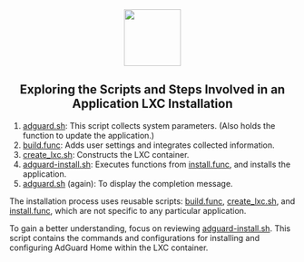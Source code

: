 <div align="center">
<img src="https://raw.githubusercontent.com/fmcglinn/ProxmoxVE-HelperScripts-local/main/misc/images/logo.png" height="100px" />
</div>
<h2><div align="center">Exploring the Scripts and Steps Involved in an Application LXC Installation</div></h2>

1) [adguard.sh](https://github.com/fmcglinn/ProxmoxVE-HelperScripts-local/blob/main/ct/adguard.sh): This script collects system parameters. (Also holds the function to update the application.)
2) [build.func](https://github.com/fmcglinn/ProxmoxVE-HelperScripts-local/blob/main/misc/build.func): Adds user settings and integrates collected information.
3) [create_lxc.sh](https://github.com/fmcglinn/ProxmoxVE-HelperScripts-local/blob/main/ct/create_lxc.sh): Constructs the LXC container.
4) [adguard-install.sh](https://github.com/fmcglinn/ProxmoxVE-HelperScripts-local/blob/main/install/adguard-install.sh): Executes functions from [install.func](https://github.com/fmcglinn/ProxmoxVE-HelperScripts-local/blob/main/misc/install.func), and installs the application.
5) [adguard.sh](https://github.com/fmcglinn/ProxmoxVE-HelperScripts-local/blob/main/ct/adguard.sh) (again): To display the completion message.

The installation process uses reusable scripts: [build.func](https://github.com/fmcglinn/ProxmoxVE-HelperScripts-local/blob/main/misc/build.func), [create_lxc.sh](https://github.com/fmcglinn/ProxmoxVE-HelperScripts-local/blob/main/ct/create_lxc.sh), and [install.func](https://github.com/fmcglinn/ProxmoxVE-HelperScripts-local/blob/main/misc/install.func), which are not specific to any particular application.

To gain a better understanding, focus on reviewing [adguard-install.sh](https://github.com/fmcglinn/ProxmoxVE-HelperScripts-local/blob/main/install/adguard-install.sh). This script contains the commands and configurations for installing and configuring AdGuard Home within the LXC container.
